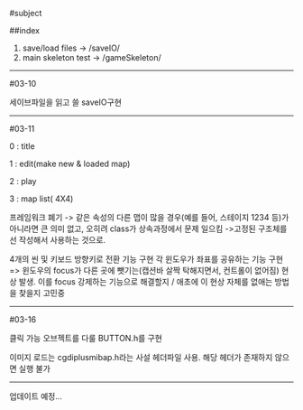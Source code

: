 #subject

##index
1. save/load files -> /saveIO/
2. main skeleton test -> /gameSkeleton/

-----------

#03-10

세이브파일을 읽고 쓸 saveIO구현



----------------------------------------
#03-11

<scene list>

0 : title

1 : edit(make new & loaded map)

2 : play

3 : map list( 4X4)


프레임워크 폐기 -> 같은 속성의 다른 맵이 많을 경우(예를 들어, 스테이지 1234 등)가 아니라면 큰 의미 없고, 오히려 class가 상속과정에서 문제 일으킴
->고정된 구조체를 선 작성해서 사용하는 것으로.


4개의 씬 및 키보드 방향키로 전환 기능 구현
각 윈도우가 좌표를 공유하는 기능 구현 => 윈도우의 focus가 다른 곳에 뺏기는(캡션바 살짝 탁해지면서, 컨트롤이 없어짐) 현상 발생. 이를 focus 강제하는 기능으로 해결할지 / 애초에 이 현상 자체를 없애는 방법을 찾을지 고민중

---------------------------------------
#03-16

클릭 가능 오브젝트를 다룰 BUTTON.h를 구현

이미지 로드는 cgdiplusmibap.h라는 사설 헤더파일 사용.
해당 헤더가 존재하지 않으면 실행 불가


-------------------------------------

업데이트 예정...





